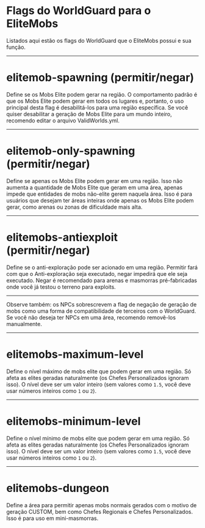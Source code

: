 # Flags do WorldGuard para o EliteMobs

Listados aqui estão os flags do WorldGuard que o EliteMobs possui e sua função.


***

# elitemob-spawning (permitir/negar)
Define se os Mobs Elite podem gerar na região. O comportamento padrão é que os Mobs Elite podem gerar em todos os lugares e, portanto, o uso principal desta flag é desabilitá-los para uma região específica. Se você quiser desabilitar a geração de Mobs Elite para um mundo inteiro, recomendo editar o arquivo ValidWorlds.yml.


***

# elitemob-only-spawning (permitir/negar)
Define se apenas os Mobs Elite podem gerar em uma região. Isso não aumenta a quantidade de Mobs Elite que geram em uma área, apenas impede que entidades de mobs não-elite gerem naquela área. Isso é para usuários que desejam ter áreas inteiras onde apenas os Mobs Elite podem gerar, como arenas ou zonas de dificuldade mais alta.


***

# elitemobs-antiexploit (permitir/negar)
Define se o anti-exploração pode ser acionado em uma região. Permitir fará com que o Anti-exploração seja executado, negar impedirá que ele seja executado. Negar é recomendado para arenas e masmorras pré-fabricadas onde você já testou o terreno para exploits.

***

Observe também: os NPCs sobrescrevem a flag de negação de geração de mobs como uma forma de compatibilidade de terceiros com o WorldGuard. Se você não deseja ter NPCs em uma área, recomendo removê-los manualmente.

***

# elitemobs-maximum-level

Define o nível máximo de mobs elite que podem gerar em uma região. Só afeta as elites geradas naturalmente (os Chefes Personalizados ignoram isso). O nível deve ser um valor inteiro (sem valores como `1.5`, você deve usar números inteiros como `1` ou `2`).

***

# elitemobs-minimum-level

Define o nível mínimo de mobs elite que podem gerar em uma região. Só afeta as elites geradas naturalmente (os Chefes Personalizados ignoram isso). O nível deve ser um valor inteiro (sem valores como `1.5`, você deve usar números inteiros como `1` ou `2`).

***

# elitemobs-dungeon

Define a área para permitir apenas mobs normais gerados com o motivo de geração CUSTOM, bem como Chefes Regionais e Chefes Personalizados. Isso é para uso em mini-masmorras.

